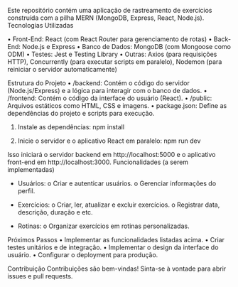 Este repositório contém uma aplicação de rastreamento de exercícios construída com a pilha MERN (MongoDB, Express, React, Node.js).
Tecnologias Utilizadas

•	Front-End: React (com React Router para gerenciamento de rotas)
•	Back-End: Node.js e Express
•	Banco de Dados: MongoDB (com Mongoose como ODM)
•	Testes: Jest e Testing Library
•	Outras: Axios (para requisições HTTP), Concurrently (para executar scripts em paralelo), Nodemon (para reiniciar o servidor automaticamente)


Estrutura do Projeto
•	/backend: Contém o código do servidor (Node.js/Express) e a lógica para interagir com o banco de dados.
•	/frontend: Contém o código da interface do usuário (React).
•	/public: Arquivos estáticos como HTML, CSS e imagens.
•	package.json: Define as dependências do projeto e scripts para execução.

1.	Instale as dependências:
npm install

2.	Inicie o servidor e o aplicativo React em paralelo:
npm run dev

Isso iniciará o servidor backend em http://localhost:5000 e o aplicativo front-end em http://localhost:3000.
Funcionalidades (a serem implementadas)

-   Usuários:
o	Criar e autenticar usuários.
o	Gerenciar informações do perfil.

-   Exercícios:
o	Criar, ler, atualizar e excluir exercícios.
o	Registrar data, descrição, duração e etc.

-   Rotinas:
o	Organizar exercícios em rotinas personalizadas.

Próximos Passos
•	Implementar as funcionalidades listadas acima.
•	Criar testes unitários e de integração.
•	Implementar o design da interface do usuário.
•	Configurar o deployment para produção.

Contribuição
Contribuições são bem-vindas! Sinta-se à vontade para abrir issues e pull requests.
